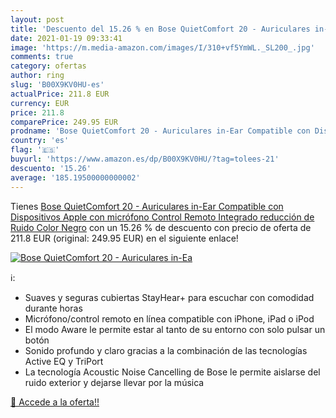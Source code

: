 ```yaml
---
layout: post
title: 'Descuento del 15.26 % en Bose QuietComfort 20 - Auriculares in-Ea'
date: 2021-01-19 09:33:41
image: 'https://m.media-amazon.com/images/I/310+vf5YmWL._SL200_.jpg'
comments: true
category: ofertas
author: ring
slug: 'B00X9KV0HU-es'
actualPrice: 211.8 EUR
currency: EUR
price: 211.8
comparePrice: 249.95 EUR
prodname: 'Bose QuietComfort 20 - Auriculares in-Ear Compatible con Dispositivos Apple  con micrófono  Control Remoto Integrado  reducción de Ruido  Color Negro'
country: 'es'
flag: '🇪🇸'
buyurl: 'https://www.amazon.es/dp/B00X9KV0HU/?tag=tolees-21'
descuento: '15.26'
average: '185.19500000000002'
---
```


Tienes [Bose QuietComfort 20 - Auriculares in-Ear Compatible con Dispositivos Apple  con micrófono  Control Remoto Integrado  reducción de Ruido  Color Negro](https://www.amazon.es/dp/B00X9KV0HU/?tag=tolees-21) con un 15.26 % de descuento con precio de oferta de 211.8 EUR (original: 249.95 EUR) en el siguiente enlace!

[![Bose QuietComfort 20 - Auriculares in-Ea](https://m.media-amazon.com/images/I/310+vf5YmWL._SL200_.jpg)](https://www.amazon.es/dp/B00X9KV0HU/?tag=tolees-21)

ℹ️:

- Suaves y seguras cubiertas StayHear+ para escuchar con comodidad durante horas
- Micrófono/control remoto en línea compatible con iPhone, iPad o iPod
- El modo Aware le permite estar al tanto de su entorno con solo pulsar un botón
- Sonido profundo y claro gracias a la combinación de las tecnologías Active EQ y TriPort
- La tecnología Acoustic Noise Cancelling de Bose le permite aislarse del ruido exterior y dejarse llevar por la música

[🛒 Accede a la oferta!!](https://www.amazon.es/dp/B00X9KV0HU/?tag=tolees-21)
